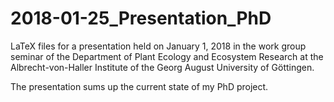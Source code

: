# 2018-01-25_Presentation_PhD
LaTeX files for a presentation held on January 1, 2018 in the work group seminar of the Department of Plant Ecology and Ecosystem Research at the Albrecht-von-Haller Institute of the Georg August University of Göttingen. 

The presentation sums up the current state of my PhD project.
